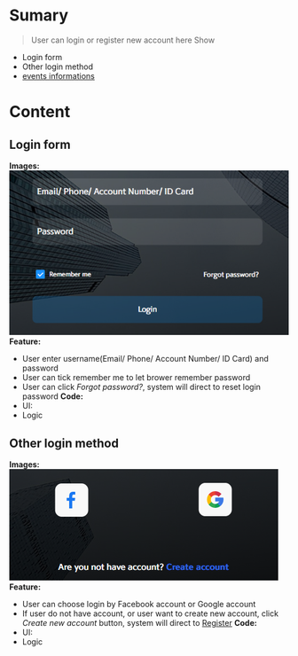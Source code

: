 # Sumary
> User can login or register new account here
> Show 
- Login form
- Other login method
- [events informations](../Component/events%20informations.md)
# Content
## Login form
**Images:**
![](images/login%20form.png)
**Feature:**
- User enter username(Email/ Phone/ Account Number/ ID Card) and password
- User can tick remember me to let brower remember password
- User can click *Forgot password?*, system will direct to reset login password
**Code:**
- UI:
- Logic
## Other login method
**Images:**
![](images/Orther%20login%20method.png)
**Feature:**
- User can choose login by Facebook account or Google account
- If user do not have account, or user want to create new account, click *Create new account* button, system will direct to [Register](../Register/Register.md)
**Code:**
- UI:
- Logic